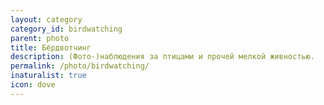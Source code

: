 ```yaml
---
layout: category
category_id: birdwatching
parent: photo
title: Бёрдвотчинг
description: (Фото-)наблюдения за птицами и прочей мелкой живностью.
permalink: /photo/birdwatching/
inaturalist: true
icon: dove
---
```

